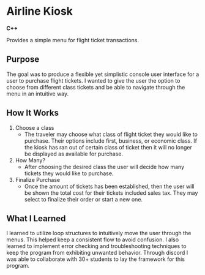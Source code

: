 # Airline Kiosk 
**C++**

Provides a simple menu for flight ticket transactions.

## Purpose
The goal was to produce a flexible yet simplistic console user interface for a user to purchase flight tickets. 
I wanted to give the user the option to choose from different class tickets and be able to navigate through the menu in an intuitive way.

## How It Works
1. Choose a class
    - The traveler may choose what class of flight ticket they would like to purchase. Their options include first, business, or economic class.
      If the kiosk has ran out of certain class of ticket then it will no longer be displayed as available for purchase.
1. How Many?
    - After choosing the desired class the user will decide how many tickets they would like to purchase.
1. Finalize Purchase
    - Once the amount of tickets has been established, then the user will be shown the total cost for their tickets included sales tax.
      They may select to finalize their order or start a new one.

## What I Learned
I learned to utilize loop structures to intuitively move the user through the menus. This helped keep a consistent flow to avoid confusion. 
I also learned to implement error checking and troubleshooting techniques to keep the program from exhibiting unwanted behavior. Through discord 
I was able to collaborate with 30+ students to lay the framework for this program.


